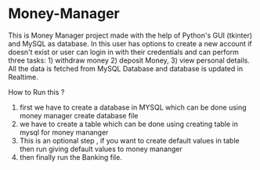 # Money-Manager
This is Money Manager project made with the help of Python's GUI (tkinter) and MySQL as database. In this user has options to create a new account if doesn't exist or user can login in with their credentials and can perform three tasks: 1) withdraw money 2) deposit Money, 3) view personal details. All the data is fetched from MySQL Database and database is updated in Realtime.

How to Run this ?
1) first we have to create a database in MYSQL which can be done using money manager create database file
2) we have to create a table which can be done using creating table in mysql for money mananger 
3) This is an optional step , if you want to create default values in table then run giving default values to money mananger
4) then finally run the Banking file.
